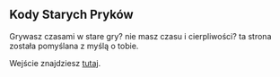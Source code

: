 Kody Starych Pryków
-------------------

Grywasz czasami w stare gry? nie masz czasu i cierpliwości? ta strona została pomyślana z myślą o tobie.

Wejście znajdziesz <a href="https://clash82.github.io/ksp/">tutaj</a>.
